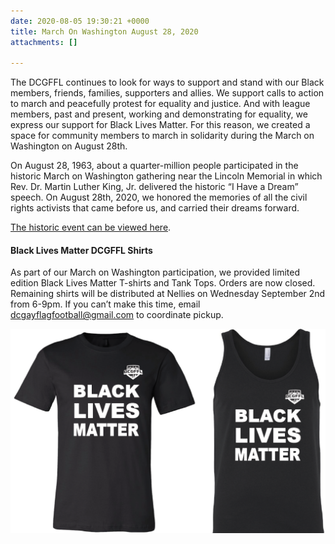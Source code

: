 ```yaml
---
date: 2020-08-05 19:30:21 +0000
title: March On Washington August 28, 2020
attachments: []

---
```

The DCGFFL continues to look for ways to support and stand with our Black members, friends, families, supporters and allies. We support calls to action to march and peacefully protest for equality and justice. And with league members, past and present, working and demonstrating for equality, we express our support for Black Lives Matter. For this reason, we created a space for community members to march in solidarity during the March on Washington on August 28th.

On August 28, 1963, about a quarter-million people participated in the historic March on Washington gathering near the Lincoln Memorial in which Rev. Dr. Martin Luther King, Jr. delivered the historic “I Have a Dream” speech. On August 28th, 2020, we honored the memories of all the civil rights activists that came before us, and carried their dreams forward.

[The historic event can be viewed here](https://www.c-span.org/video/?475069-1/national-action-networks-get-knee-necks-rally-march).

#### Black Lives Matter DCGFFL Shirts

As part of our March on Washington participation, we provided limited edition Black Lives Matter T-shirts and Tank Tops. Orders are now closed. Remaining shirts will be distributed at Nellies on Wednesday September 2nd from 6-9pm. If you can’t make this time, email dcgayflagfootball@gmail.com to coordinate pickup.

![](/img/blm_tshirt.png)